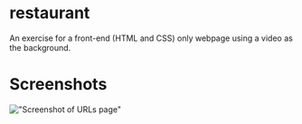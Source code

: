 # restaurant

An exercise for a front-end (HTML and CSS) only webpage using a video as the background.

# Screenshots

!["Screenshot of URLs page"](https://github.com/rjblee/restaurant_webpage/blob/master/images/Screenshot%20from%202020-02-23%2023-09-29.png?raw=true)
